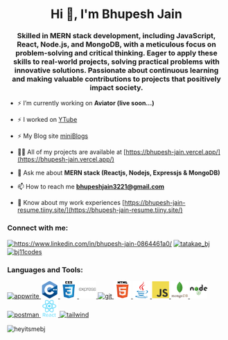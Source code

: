 <h1 align="center">Hi 👋, I'm Bhupesh Jain</h1>
<h3 align="center">Skilled in MERN stack development, including JavaScript, React, Node.js, and MongoDB, with a meticulous focus on problem-solving and critical thinking. Eager to apply these skills to real-world projects, solving practical problems with innovative solutions. Passionate about continuous learning and making valuable contributions to projects that positively impact society.</h3>

- ⚡ I’m currently working on **Aviator (live soon...)**

- ⚡ I worked on [YTube](https://github.com/HeyItsMeBJ/yt_backend)

- ⚡ My Blog site [miniBlogs](https://github.com/HeyItsMeBJ/miniBlog_react_appwrite)

- 👨‍💻 All of my projects are available at [https://bhupesh-jain.vercel.app/](https://bhupesh-jain.vercel.app/)

- 💬 Ask me about **MERN stack (Reactjs, Nodejs, Expressjs & MongoDB)**

- 📫 How to reach me **bhupeshjain3221@gmail.com**

- 📄 Know about my work experiences [https://bhupesh-jain-resume.tiiny.site/](https://bhupesh-jain-resume.tiiny.site/)

<h3 align="left">Connect with me:</h3>
<p align="left">
<a href="https://linkedin.com/in/https://www.linkedin.com/in/bhupesh-jain-0864461a0/" target="blank"><img align="center" src="https://raw.githubusercontent.com/rahuldkjain/github-profile-readme-generator/master/src/images/icons/Social/linked-in-alt.svg" alt="https://www.linkedin.com/in/bhupesh-jain-0864461a0/" height="30" width="40" /></a>
<a href="https://www.codechef.com/users/tatakae_bj" target="blank"><img align="center" src="https://cdn.jsdelivr.net/npm/simple-icons@3.1.0/icons/codechef.svg" alt="tatakae_bj" height="30" width="40" /></a>
<a href="https://www.leetcode.com/bj11codes" target="blank"><img align="center" src="https://raw.githubusercontent.com/rahuldkjain/github-profile-readme-generator/master/src/images/icons/Social/leet-code.svg" alt="bj11codes" height="30" width="40" /></a>
</p>

<h3 align="left">Languages and Tools:</h3>
<p align="left"> <a href="https://appwrite.io" target="_blank" rel="noreferrer"> <img src="https://www.vectorlogo.zone/logos/appwriteio/appwriteio-icon.svg" alt="appwrite" width="40" height="40"/> </a> <a href="https://www.w3schools.com/cpp/" target="_blank" rel="noreferrer"> <img src="https://raw.githubusercontent.com/devicons/devicon/master/icons/cplusplus/cplusplus-original.svg" alt="cplusplus" width="40" height="40"/> </a> <a href="https://www.w3schools.com/css/" target="_blank" rel="noreferrer"> <img src="https://raw.githubusercontent.com/devicons/devicon/master/icons/css3/css3-original-wordmark.svg" alt="css3" width="40" height="40"/> </a> <a href="https://expressjs.com" target="_blank" rel="noreferrer"> <img src="https://raw.githubusercontent.com/devicons/devicon/master/icons/express/express-original-wordmark.svg" alt="express" width="40" height="40"/> </a> <a href="https://git-scm.com/" target="_blank" rel="noreferrer"> <img src="https://www.vectorlogo.zone/logos/git-scm/git-scm-icon.svg" alt="git" width="40" height="40"/> </a> <a href="https://www.w3.org/html/" target="_blank" rel="noreferrer"> <img src="https://raw.githubusercontent.com/devicons/devicon/master/icons/html5/html5-original-wordmark.svg" alt="html5" width="40" height="40"/> </a> <a href="https://www.java.com" target="_blank" rel="noreferrer"> <img src="https://raw.githubusercontent.com/devicons/devicon/master/icons/java/java-original.svg" alt="java" width="40" height="40"/> </a> <a href="https://developer.mozilla.org/en-US/docs/Web/JavaScript" target="_blank" rel="noreferrer"> <img src="https://raw.githubusercontent.com/devicons/devicon/master/icons/javascript/javascript-original.svg" alt="javascript" width="40" height="40"/> </a> <a href="https://www.mongodb.com/" target="_blank" rel="noreferrer"> <img src="https://raw.githubusercontent.com/devicons/devicon/master/icons/mongodb/mongodb-original-wordmark.svg" alt="mongodb" width="40" height="40"/> </a> <a href="https://nodejs.org" target="_blank" rel="noreferrer"> <img src="https://raw.githubusercontent.com/devicons/devicon/master/icons/nodejs/nodejs-original-wordmark.svg" alt="nodejs" width="40" height="40"/> </a> <a href="https://postman.com" target="_blank" rel="noreferrer"> <img src="https://www.vectorlogo.zone/logos/getpostman/getpostman-icon.svg" alt="postman" width="40" height="40"/> </a> <a href="https://reactjs.org/" target="_blank" rel="noreferrer"> <img src="https://raw.githubusercontent.com/devicons/devicon/master/icons/react/react-original-wordmark.svg" alt="react" width="40" height="40"/> </a> <a href="https://tailwindcss.com/" target="_blank" rel="noreferrer"> <img src="https://www.vectorlogo.zone/logos/tailwindcss/tailwindcss-icon.svg" alt="tailwind" width="40" height="40"/> </a> </p>

<p><img align="center" src="https://github-readme-stats.vercel.app/api/top-langs?username=heyitsmebj&show_icons=true&locale=en&layout=compact" alt="heyitsmebj" /></p>
